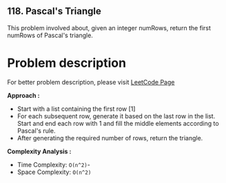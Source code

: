 ## 118. Pascal's Triangle

This problem involved about, given an integer numRows, return the first numRows of Pascal's triangle.

# Problem description

For better problem description, please visit [LeetCode Page](https://leetcode.com/problems/pascals-triangle/description/)

**Approach :**<br/>

-   Start with a list containing the first row [1]
-   For each subsequent row, generate it based on the last row in the list. Start and end each row with 1 and fill the middle elements according to Pascal's rule.
-   After generating the required number of rows, return the triangle.

**Complexity Analysis :**<br/>

-   Time Complexity: `O(n^2)`-
-   Space Complexity: `O(n^2)`
